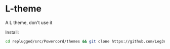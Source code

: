 # L-theme

A L theme, don't use it

Install:

```bash
cd replugged/src/Powercord/themes && git clone https://github.com/Leg3ndary/legendary
```